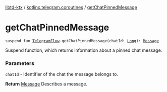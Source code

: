 [libtd-ktx](../index.md) / [kotlinx.telegram.coroutines](index.md) / [getChatPinnedMessage](./get-chat-pinned-message.md)

# getChatPinnedMessage

`suspend fun `[`TelegramFlow`](../kotlinx.telegram.core/-telegram-flow/index.md)`.getChatPinnedMessage(chatId: `[`Long`](https://kotlinlang.org/api/latest/jvm/stdlib/kotlin/-long/index.html)`): `[`Message`](https://tdlibx.github.io/td/docs/org/drinkless/td/libcore/telegram/TdApi.Message.html)

Suspend function, which returns information about a pinned chat message.

### Parameters

`chatId` - Identifier of the chat the message belongs to.

**Return**
[Message](https://tdlibx.github.io/td/docs/org/drinkless/td/libcore/telegram/TdApi.Message.html) Describes a message.

